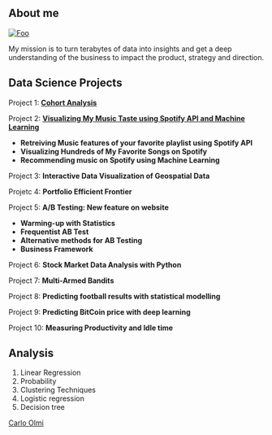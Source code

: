 ## About me
[![Foo](https://github.com/carlomariaolmi/portfolio/blob/master/images/linkedin.PNG?raw=true)](http://www.linkedin.com/in/carlo-olmi)



My mission is to turn terabytes of data into insights and get a deep understanding of the business to impact the
product, strategy and direction.
## Data Science Projects

Project 1:  [**Cohort Analysis**](https://github.com/carlomariaolmi/portfolio/tree/master/Project%202%20-%20%20Visualizing%20My%20Music%20Taste%20using%20Spotify%20API%20and%20Machine%20Learning)

Project 2:  **[Visualizing My Music Taste using Spotify API and Machine Learning](https://github.com/carlomariaolmi/portfolio/tree/master/Project%202%20-%20%20Visualizing%20My%20Music%20Taste%20using%20Spotify%20API%20and%20Machine%20Learning)**
* **Retreiving Music features of your favorite playlist using Spotify API**
* **Visualizing Hundreds of My Favorite Songs on Spotify**
* **Recommending music on Spotify using Machine Learning**

Project 3:  **Interactive Data Visualization of Geospatial Data**

Projetc 4:  **Portfolio Efficient Frontier**

Project 5:  **A/B Testing: New feature on website**
* **Warming-up with Statistics**
* **Frequentist AB Test**
* **Alternative methods for AB Testing**
* **Business Framework**

Project 6:  **Stock Market Data Analysis with Python**

Project 7:  **Multi-Armed Bandits**

Project 8:  **Predicting football results with statistical modelling**

Project 9:  **Predicting BitCoin price with deep learning**

Project 10: **Measuring Productivity and Idle time**


## Analysis
1. Linear Regression
2. Probability
3. Clustering Techniques
4. Logistic regression
5. Decision tree

<script type="text/javascript" src="https://platform.linkedin.com/badges/js/profile.js" async defer></script>



<div class="LI-profile-badge"  data-version="v1" data-size="large" data-locale="it_IT" data-type="vertical" data-theme="light" data-vanity="carlo-olmi"><a class="LI-simple-link" href='https://de.linkedin.com/in/carlo-olmi?trk=profile-badge'>Carlo Olmi</a></div>
